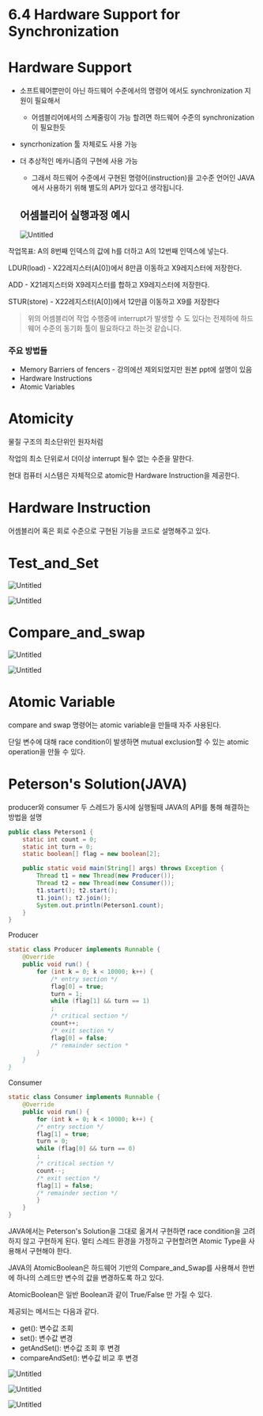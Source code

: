 # 6.4 Hardware Support for Synchronization

# Hardware Support

- 소프트웨어뿐만이 아닌 하드웨어 수준에서의 명령어 에서도 synchronization 지원이 필요해서
    - 어셈블리어에서의 스케줄링이 가능 할려면 하드웨어 수준의  synchronization이 필요한듯
- syncrhonization 툴 자체로도 사용 가능
- 더 추상적인 메카니즘의 구현에 사용 가능
    - 그래서 하드웨어 수준에서 구현된 명령어(instruction)을 고수준 언어인 JAVA에서 사용하기 위해 별도의 API가 있다고 생각됩니다.

    ## 어셈블리어 실행과정 예시

    ![Untitled](6%204%20Hardware%20Support%20for%20Synchronization%20f8215bb7bcc449729ae789359e21b842/Untitled.png)

작업목표: A의 8번째 인덱스의 값에 h를 더하고 A의 12번째 인덱스에 넣는다.

LDUR(load) - X22레지스터(A[0])에서 8만큼 이동하고 X9레지스터에 저장한다.

ADD - X21레지스터와 X9레지스터를 합하고 X9레지스터에 저장한다.

STUR(store) - X22레지스터(A[0])에서 12만큼 이동하고 X9를 저장한다

> 위의 어셈블리어 작업 수행중에 interrupt가 발생할 수 도 있다는 전제하에 하드웨어 수준의 동기화 툴이 필요하다고 하는것 같습니다.

### 주요 방법들

- Memory Barriers of fencers - 강의에선 제외되었지만 원본 ppt에 설명이 있음
- Hardware Instructions
- Atomic Variables

# Atomicity

물질 구조의 최소단위인 원자처럼 

작업의 최소 단위로서 더이상 interrupt 될수 없는 수준을 말한다.

현대 컴퓨터 시스템은 자체적으로 atomic한 Hardware Instruction을 제공한다.

# Hardware Instruction

어셈블리어 혹은 회로 수준으로 구현된 기능을 코드로 설명해주고 있다.

# Test_and_Set

![Untitled](6%204%20Hardware%20Support%20for%20Synchronization%20f8215bb7bcc449729ae789359e21b842/Untitled%201.png)

![Untitled](6%204%20Hardware%20Support%20for%20Synchronization%20f8215bb7bcc449729ae789359e21b842/Untitled%202.png)

# Compare_and_swap

![Untitled](6%204%20Hardware%20Support%20for%20Synchronization%20f8215bb7bcc449729ae789359e21b842/Untitled%203.png)

![Untitled](6%204%20Hardware%20Support%20for%20Synchronization%20f8215bb7bcc449729ae789359e21b842/Untitled%204.png)

# Atomic Variable

compare and swap 명령어는 atomic variable을 만들때 자주 사용된다.

단일 변수에 대해 race condition이 발생하면 mutual exclusion할 수 있는 atomic operation을 만들 수 있다.

# Peterson's Solution(JAVA)

producer와 consumer 두 스레드가 동시에 실행될때 JAVA의 API를 통해 해결하는 방법을 설명

```java
public class Peterson1 {
	static int count = 0;
	static int turn = 0;
	static boolean[] flag = new boolean[2];

	public static void main(String[] args) throws Exception {
		Thread t1 = new Thread(new Producer());
		Thread t2 = new Thread(new Consumer());
		t1.start(); t2.start();
		t1.join(); t2.join();
		System.out.println(Peterson1.count);
	}
}
```

Producer

```java
static class Producer implements Runnable {
	@Override
	public void run() {
		for (int k = 0; k < 10000; k++) {
			/* entry section */
			flag[0] = true;
			turn = 1;
			while (flag[1] && turn == 1)
			;
			/* critical section */
			count++;
			/* exit section */
			flag[0] = false;
			/* remainder section *
		}
	}
}
```

Consumer

```java
static class Consumer implements Runnable {
	@Override
	public void run() {
		for (int k = 0; k < 10000; k++) {
		/* entry section */
		flag[1] = true;
		turn = 0;
		while (flag[0] && turn == 0)
		;
		/* critical section */
		count--;
		/* exit section */
		flag[1] = false;
		/* remainder section */
		}
	}
}
```

JAVA에서는 Peterson's Solution을 그대로 옮겨서 구현하면 race condition을 고려하지 않고 구현하게 된다. 멀티 스레드 환경을 가정하고 구현할려면 Atomic Type을 사용해서 구현해야 한다.

JAVA의 AtomicBoolean은 하드웨어 기반의 Compare_and_Swap를 사용해서 한번에 하나의 스레드만 변수의 값을 변경하도록 하고 있다. 

AtomicBoolean은 일반 Boolean과 같이 True/False 만 가질 수 있다.

제공되는 메서드는 다음과 같다.

- get(): 변수값 조회
- set(): 변수값 변경
- getAndSet(): 변수값 조회 후 변경
- compareAndSet(): 변수값 비교 후 변경

![Untitled](6%204%20Hardware%20Support%20for%20Synchronization%20f8215bb7bcc449729ae789359e21b842/Untitled%205.png)

![Untitled](6%204%20Hardware%20Support%20for%20Synchronization%20f8215bb7bcc449729ae789359e21b842/Untitled%206.png)

![Untitled](6%204%20Hardware%20Support%20for%20Synchronization%20f8215bb7bcc449729ae789359e21b842/Untitled%207.png)